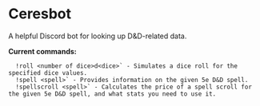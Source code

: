 # Ceresbot

A helpful Discord bot for looking up D&D-related data.

**Current commands:**
      
      !roll <number of dice>d<dice>` - Simulates a dice roll for the specified dice values.    
      !spell <spell>` - Provides information on the given 5e D&D spell.  
      !spellscroll <spell>` - Calculates the price of a spell scroll for the given 5e D&D spell, and what stats you need to use it.
